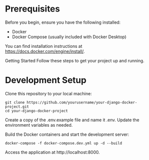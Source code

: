 # Prerequisites

Before you begin, ensure you have the following installed:

- Docker
- Docker Compose (usually included with Docker Desktop)

You can find installation instructions at https://docs.docker.com/engine/install/.

Getting Started
Follow these steps to get your project up and running.

# Development Setup

Clone this repository to your local machine:

    git clone https://github.com/yourusername/your-django-docker-project.git
    cd your-django-docker-project

Create a copy of the .env.example file and name it .env. Update the environment variables as needed.

Build the Docker containers and start the development server:

    docker-compose -f docker-compose.dev.yml up -d --build

Access the application at http://localhost:8000.
